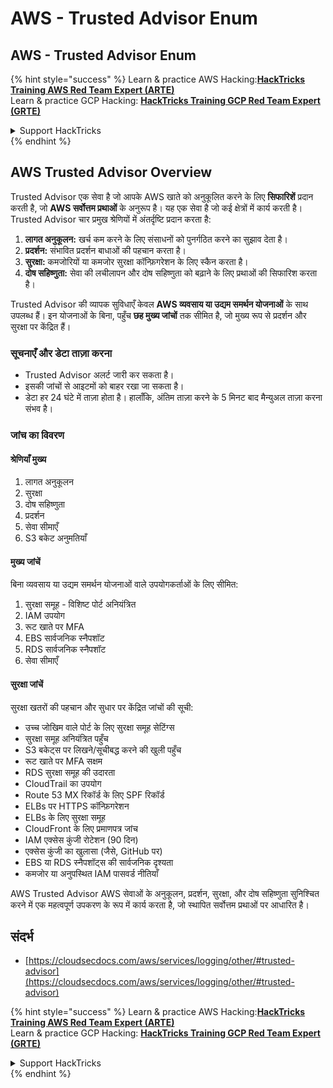 # AWS - Trusted Advisor Enum

## AWS - Trusted Advisor Enum

{% hint style="success" %}
Learn & practice AWS Hacking:<img src="../../../../.gitbook/assets/image (1).png" alt="" data-size="line">[**HackTricks Training AWS Red Team Expert (ARTE)**](https://training.hacktricks.xyz/courses/arte)<img src="../../../../.gitbook/assets/image (1).png" alt="" data-size="line">\
Learn & practice GCP Hacking: <img src="../../../../.gitbook/assets/image (2).png" alt="" data-size="line">[**HackTricks Training GCP Red Team Expert (GRTE)**<img src="../../../../.gitbook/assets/image (2).png" alt="" data-size="line">](https://training.hacktricks.xyz/courses/grte)

<details>

<summary>Support HackTricks</summary>

* Check the [**subscription plans**](https://github.com/sponsors/carlospolop)!
* **Join the** 💬 [**Discord group**](https://discord.gg/hRep4RUj7f) or the [**telegram group**](https://t.me/peass) or **follow** us on **Twitter** 🐦 [**@hacktricks\_live**](https://twitter.com/hacktricks\_live)**.**
* **Share hacking tricks by submitting PRs to the** [**HackTricks**](https://github.com/carlospolop/hacktricks) and [**HackTricks Cloud**](https://github.com/carlospolop/hacktricks-cloud) github repos.

</details>
{% endhint %}

## AWS Trusted Advisor Overview

Trusted Advisor एक सेवा है जो आपके AWS खाते को अनुकूलित करने के लिए **सिफारिशें** प्रदान करती है, जो **AWS सर्वोत्तम प्रथाओं** के अनुरूप है। यह एक सेवा है जो कई क्षेत्रों में कार्य करती है। Trusted Advisor चार प्रमुख श्रेणियों में अंतर्दृष्टि प्रदान करता है:

1. **लागत अनुकूलन:** खर्च कम करने के लिए संसाधनों को पुनर्गठित करने का सुझाव देता है।
2. **प्रदर्शन:** संभावित प्रदर्शन बाधाओं की पहचान करता है।
3. **सुरक्षा:** कमजोरियों या कमजोर सुरक्षा कॉन्फ़िगरेशन के लिए स्कैन करता है।
4. **दोष सहिष्णुता:** सेवा की लचीलापन और दोष सहिष्णुता को बढ़ाने के लिए प्रथाओं की सिफारिश करता है।

Trusted Advisor की व्यापक सुविधाएँ केवल **AWS व्यवसाय या उद्यम समर्थन योजनाओं** के साथ उपलब्ध हैं। इन योजनाओं के बिना, पहुँच **छह मुख्य जांचों** तक सीमित है, जो मुख्य रूप से प्रदर्शन और सुरक्षा पर केंद्रित हैं।

### सूचनाएँ और डेटा ताज़ा करना

* Trusted Advisor अलर्ट जारी कर सकता है।
* इसकी जांचों से आइटमों को बाहर रखा जा सकता है।
* डेटा हर 24 घंटे में ताज़ा होता है। हालाँकि, अंतिम ताज़ा करने के 5 मिनट बाद मैन्युअल ताज़ा करना संभव है।

### **जांच का विवरण**

#### श्रेणियाँ मुख्य

1. लागत अनुकूलन
2. सुरक्षा
3. दोष सहिष्णुता
4. प्रदर्शन
5. सेवा सीमाएँ
6. S3 बकेट अनुमतियाँ

#### मुख्य जांचें

बिना व्यवसाय या उद्यम समर्थन योजनाओं वाले उपयोगकर्ताओं के लिए सीमित:

1. सुरक्षा समूह - विशिष्ट पोर्ट अनियंत्रित
2. IAM उपयोग
3. रूट खाते पर MFA
4. EBS सार्वजनिक स्नैपशॉट
5. RDS सार्वजनिक स्नैपशॉट
6. सेवा सीमाएँ

#### सुरक्षा जांचें

सुरक्षा खतरों की पहचान और सुधार पर केंद्रित जांचों की सूची:

* उच्च जोखिम वाले पोर्ट के लिए सुरक्षा समूह सेटिंग्स
* सुरक्षा समूह अनियंत्रित पहुँच
* S3 बकेट्स पर लिखने/सूचीबद्ध करने की खुली पहुँच
* रूट खाते पर MFA सक्षम
* RDS सुरक्षा समूह की उदारता
* CloudTrail का उपयोग
* Route 53 MX रिकॉर्ड के लिए SPF रिकॉर्ड
* ELBs पर HTTPS कॉन्फ़िगरेशन
* ELBs के लिए सुरक्षा समूह
* CloudFront के लिए प्रमाणपत्र जांच
* IAM एक्सेस कुंजी रोटेशन (90 दिन)
* एक्सेस कुंजी का खुलासा (जैसे, GitHub पर)
* EBS या RDS स्नैपशॉट्स की सार्वजनिक दृश्यता
* कमजोर या अनुपस्थित IAM पासवर्ड नीतियाँ

AWS Trusted Advisor AWS सेवाओं के अनुकूलन, प्रदर्शन, सुरक्षा, और दोष सहिष्णुता सुनिश्चित करने में एक महत्वपूर्ण उपकरण के रूप में कार्य करता है, जो स्थापित सर्वोत्तम प्रथाओं पर आधारित है।

## **संदर्भ**

* [https://cloudsecdocs.com/aws/services/logging/other/#trusted-advisor](https://cloudsecdocs.com/aws/services/logging/other/#trusted-advisor)

{% hint style="success" %}
Learn & practice AWS Hacking:<img src="../../../../.gitbook/assets/image (1).png" alt="" data-size="line">[**HackTricks Training AWS Red Team Expert (ARTE)**](https://training.hacktricks.xyz/courses/arte)<img src="../../../../.gitbook/assets/image (1).png" alt="" data-size="line">\
Learn & practice GCP Hacking: <img src="../../../../.gitbook/assets/image (2).png" alt="" data-size="line">[**HackTricks Training GCP Red Team Expert (GRTE)**<img src="../../../../.gitbook/assets/image (2).png" alt="" data-size="line">](https://training.hacktricks.xyz/courses/grte)

<details>

<summary>Support HackTricks</summary>

* Check the [**subscription plans**](https://github.com/sponsors/carlospolop)!
* **Join the** 💬 [**Discord group**](https://discord.gg/hRep4RUj7f) or the [**telegram group**](https://t.me/peass) or **follow** us on **Twitter** 🐦 [**@hacktricks\_live**](https://twitter.com/hacktricks\_live)**.**
* **Share hacking tricks by submitting PRs to the** [**HackTricks**](https://github.com/carlospolop/hacktricks) and [**HackTricks Cloud**](https://github.com/carlospolop/hacktricks-cloud) github repos.

</details>
{% endhint %}
